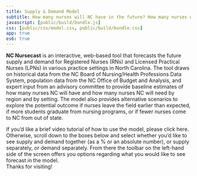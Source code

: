 ```yaml
---
title: Supply & Demand Model
subtitle: How many nurses will NC have in the future? How many nurses will NC need in the future? How does supply and demand of nurses look in different regions of NC and practice settings? Check the nursecast!
javascript: [public/build/bundle.js]
css: [public/css/model.css, public/build/bundle.css]
app: true
es6: true
---
```

 

**NC Nursecast** is an interactive, web-based tool that forecasts the future supply and demand for Registered Nurses (RNs) and Licensed Practical Nurses (LPNs) in various practice settings in North Carolina. The tool draws on historical data from the NC Board of Nursing/Health Professions Data System, population data from the NC Office of Budget and Analysis, and expert input from an advisory committee to provide baseline estimates of how many nurses NC will have and how many nurses NC will need by region and by setting. The model also provides alternative scenarios to explore the potential outcome if nurses leave the field earlier than expected, if more students graduate from nursing programs, or if fewer nurses come to NC from out of state.  

If you’d like a brief video tutorial of how to use the model, please click here. Otherwise, scroll down to the boxes below and select whether you’d like to see supply and demand together (as a % or an absolute number), or supply separately, or demand separately. From there the toolbar on the left-hand side of the screen offers you options regarding what you would like to see forecast in the model.  
Thanks for visiting!  
